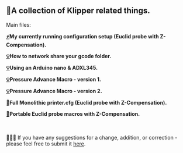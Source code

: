 ##  :crystal_ball:A collection of Klipper related things.

Main files:

**[:zap:](MY_V24-350**)My currently running configuration setup (Euclid probe with Z-Compensation).**

**[:bulb:](gcode_folder_share.txt)How to network share your gcode folder.**

**[:bulb:](ADXL345-NANO.txt)Using an Arduino nano & ADXL345.**

**[:bulb:](PA_CAL-V1)Pressure Advance Macro - version 1.**

**[:bulb:](PA_CAL-V2)Pressure Advance Macro - version 2.**

**[:wrench:](printer.cfg)Full Monolithic printer.cfg (Euclid probe with Z-Compensation).**

**[:wrench:](Euclid)Portable Euclid probe macros with Z-Compensation.**

<br><br>
:hear_no_evil::see_no_evil::speak_no_evil: If you have any suggestions for a change, addition, or correction - please feel free to submit it [here](https://github.com/rkolbi/voron2.4/discussions/new?category=ideas). 
